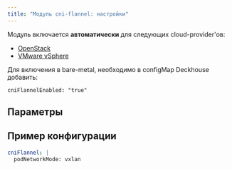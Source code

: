 ```yaml
---
title: "Модуль cni-flannel: настройки"
---
```


Модуль включается **автоматически** для следующих cloud-provider'ов:
- [OpenStack](../../modules/030-cloud-provider-openstack/)
- [VMware vSphere](../../modules/030-cloud-provider-vsphere/)

Для включения в bare-metal, необходимо в configMap Deckhouse добавить:
```
cniFlannelEnabled: "true"
```

## Параметры

<!-- SCHEMA -->

## Пример конфигурации
```yaml
cniFlannel: |
  podNetworkMode: vxlan
```
